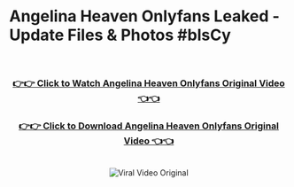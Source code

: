 # Angelina Heaven Onlyfans Leaked - Update Files & Photos #blsCy


<br>
<div align="center">
<h3><a href="https://links2leaks.com/angelinaheaven" rel="nofollow">👉👉 Click to Watch Angelina Heaven Onlyfans Original Video 👈👈</a></h3>
<h3><a href="https://links2leaks.com/angelinaheaven" rel="nofollow">👉👉 Click to Download Angelina Heaven Onlyfans Original Video 👈👈</a></h3>
<br>
<a href="https://links2leaks.com/angelinaheaven" rel="nofollow"><img src="https://i.ibb.co/Gkj2r4b/banner.png" alt="Viral Video Original" style="max-width: 100%; display: inline-block;" data-target="animated-image.originalImage"></a>
</div>